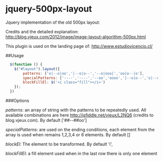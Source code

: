 jquery-500px-layout
===================

Jquery implementation of the old 500px layout:

Credits and the detailed explanation:
http://blog.vjeux.com/2012/image/image-layout-algorithm-500px.html

This plugin is used on the landing page of:
http://www.estudiovicencio.cl/

##Usage

```javascript
  $(function () {
    $("#layout").layout({
        patterns: ['o|--o|oo','|--o|o--','--o|ooo|','oo|o--|o'],
        specialPatterns: ['----','----','--oo','oooo','|--o|o--','o|--o|oo'],
        blockFillEl: $('<i class="fill"></i>')
    });
  })
```
###Options

*patterns*: an array of string with the patterns to be repeatedly used. All available combinations are here http://jsfiddle.net/vjeux/L2NQ6 (credits to blog.vjeux.com). By default ['##--##oo']

*specialPatterns*: are used on the ending conditions, each element from the array is used when remains 1,2,3,4 or 6 elements. By default []

*blockEl*: The element to be transformed. By default 'i',

*blockFillEl*: a fill element used when in the last row there is only one element

